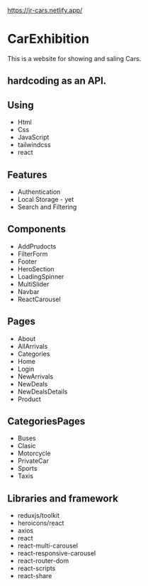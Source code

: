 
https://jr-cars.netlify.app/

# CarExhibition

This is a website for showing and saling Cars.


## hardcoding as an API.


## Using  
- Html
- Css
- JavaScript
- tailwindcss
- react


## Features

- Authentication
- Local Storage - yet
- Search and Filtering 



## Components
- AddPrudocts
- FilterForm
- Footer
- HeroSection
- LoadingSpinner
- MultiSlider
- Navbar
- ReactCarousel

## Pages
- About
- AllArrivals
- Categories
- Home 
- Login
- NewArrivals
- NewDeals
- NewDealsDetails
- Product

## CategoriesPages
- Buses
- Clasic
- Motorcycle
- PrivateCar
- Sports
- Taxis


## Libraries and framework
- reduxjs/toolkit
- heroicons/react
- axios
- react
- react-multi-carousel
- react-responsive-carousel
- react-router-dom
- react-scripts
- react-share


